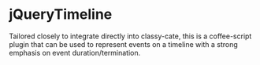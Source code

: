jQueryTimeline
==============

Tailored closely to integrate directly into classy-cate, this is a coffee-script plugin that can be used to represent events on a timeline with a strong emphasis on event duration/termination.